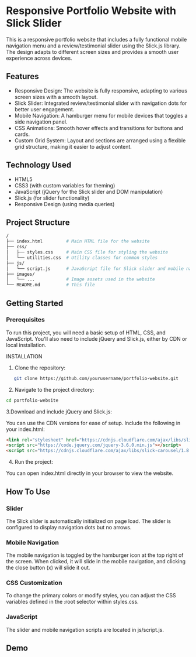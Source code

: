 # Responsive Portfolio Website with Slick Slider

This is a responsive portfolio website that includes a fully functional mobile navigation menu and a review/testimonial slider using the Slick.js library. The design adapts to different screen sizes and provides a smooth user experience across devices.

## Features

- Responsive Design: The website is fully responsive, adapting to various screen sizes with a smooth layout.
- Slick Slider: Integrated review/testimonial slider with navigation dots for better user engagement.
- Mobile Navigation: A hamburger menu for mobile devices that toggles a side navigation panel.
- CSS Animations: Smooth hover effects and transitions for buttons and cards.
- Custom Grid System: Layout and sections are arranged using a flexible grid structure, making it easier to adjust content.

## Technology Used

- HTML5
- CSS3 (with custom variables for theming)
- JavaScript (jQuery for the Slick slider and DOM manipulation)
- Slick.js (for slider functionality)
- Responsive Design (using media queries)

## Project Structure

```bash
/
├── index.html         # Main HTML file for the website
├── css/
│   ├── styles.css     # Main CSS file for styling the website
│   └── utilities.css  # Utility classes for common styles
├── js/
│   └── script.js      # JavaScript file for Slick slider and mobile nav functionality
├── images/
│   └── ...            # Image assets used in the website
└── README.md          # This file
```

## Getting Started 

### Prerequisites

To run this project, you will need a basic setup of HTML, CSS, and JavaScript. You'll also need to include jQuery and Slick.js, either by CDN or local installation.

INSTALLATION

1. Clone the repository:
```bash
   git clone https://github.com/yourusername/portfolio-website.git
```
   
2. Navigate to the project directory:
   
```bash
cd portfolio-website
```

3.Download and include jQuery and Slick.js:

You can use the CDN versions for ease of setup. Include the following in your index.html:

```html
<link rel="stylesheet" href="https://cdnjs.cloudflare.com/ajax/libs/slick-carousel/1.8.1/slick.min.css" />
<script src="https://code.jquery.com/jquery-3.6.0.min.js"></script>
<script src="https://cdnjs.cloudflare.com/ajax/libs/slick-carousel/1.8.1/slick.min.js"></script>
```
4. Run the project:

You can open index.html directly in your browser to view the website.

## How To Use

### Slider

The Slick slider is automatically initialized on page load. The slider is configured to display navigation dots but no arrows.

### Mobile Navigation

The mobile navigation is toggled by the hamburger icon at the top right of the screen. When clicked, it will slide in the mobile navigation, and clicking the close button (x) will slide it out.

### CSS Customization

To change the primary colors or modify styles, you can adjust the CSS variables defined in the :root selector within styles.css.

### JavaScript

The slider and mobile navigation scripts are located in js/script.js.

## Demo

